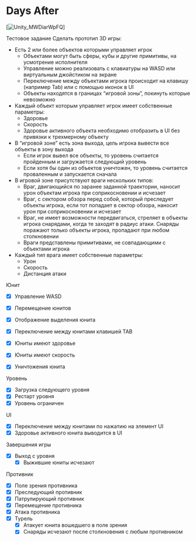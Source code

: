 # Days After

[![Unity_MWDiarWpFQ](C:\Users\KirN\Documents\ShareX\Screenshots\2024-09\Unity_MWDiarWpFQ.gif)]



Тестовое задание
Сделать прототип 3D игры:
- Есть 2 или более объектов которыми управляет игрок
  - Объектами могут быть сферы, кубы и другие примитивы, на усмотрение исполнителя
  - Управление можно реализовать с клавиатуры на WASD или виртуальным джойстиком на экране 
  - Переключение между объектами игрока происходит на клавишу (например Tab) или с помощью иконок в UI
  - Объекты находятся в границах “игровой зоны”, покинуть которые невозможно
- Каждый объект которым управляет игрок имеет собственные параметры:
  - Здоровье
  - Скорость
  - Здоровье активного объекта необходимо отобразить в UI без привязки к трехмерному объекту
- В “игровой зоне” есть зона выхода, цель игрока вывести все объекты в зону выхода
  - Если игрок вывел все объекты, то уровень считается пройденным и загружается следующий уровень
  - Если хотя бы один из объектов уничтожен, то уровень считается проваленным и запускается сначала
- В игровой зоне присутствуют враги нескольких типов:
  - Враг, двигающийся по заранее заданной траектории, наносит урон объектам игрока при соприкосновении и исчезает
  - Враг, с сектором обзора перед собой, который преследует объекты игрока, если тот попадает в сектор обзора, наносит урон при соприкосновении и исчезает
  - Враг, не имеет возможности передвигаться, стреляет в объекты игрока снарядами, когда те заходят в радиус атаки. Снаряды поражают только объекты игрока, пропадают при любом столкновении
  - Враги представлены примитивами, не совпадающими с объектами игрока
- Каждый тип врага имеет собственные параметры:
  - Урон
  - Скорость
  - Дистанция атаки

Юнит
- [x] Управление WASD
- [x] Перемещение юнитов
- [x] Отображение выделения юнита
- [x] Переключение между юнитами клавишей TAB
- [x] Юниты имеют здоровье
- [x] Юниты имеют скорость
- [x] Уничтожения юнита


Уровень
- [x] Загрузка следующего уровня
- [x] Рестарт уровня
- [x] Уровень ограничен

UI
- [x] Переключение между юнитами по нажатию на элемент UI
- [x] Здоровье активного юнита выводится в UI

Завершения игры
- [x] Выход с уровня
  - [x] Выжившие юниты исчезают

Противник
- [x] Поле зрения противника
- [x] Преследующий противник
- [x] Патрулирующий противник
- [x] Перемещение противника
- [x] Атака противника
- [x] Турель
  - [x] Атакует юнита вошедшего в поле зрения
  - [x] Снаряды исчезают после столкновения с любым противником